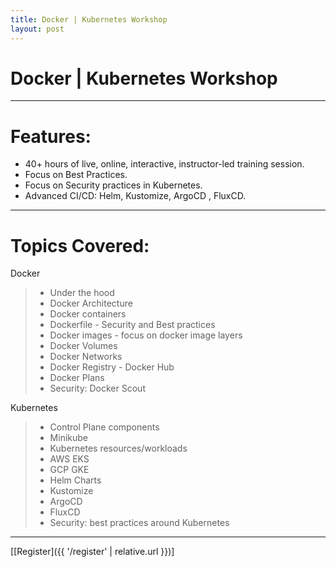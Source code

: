 ```yaml
---
title: Docker | Kubernetes Workshop
layout: post
---
```


# Docker | Kubernetes Workshop

---
# Features:
- 40+ hours of live, online, interactive, instructor-led training session.
- Focus on Best Practices.
- Focus on Security practices in Kubernetes.
- Advanced CI/CD: Helm, Kustomize, ArgoCD , FluxCD.

---
# Topics Covered:

Docker
> - Under the hood
> - Docker Architecture
> - Docker containers
> - Dockerfile - Security and Best practices
> - Docker images - focus on docker image layers
> - Docker Volumes
> - Docker Networks
> - Docker Registry - Docker Hub
> - Docker Plans
> - Security: Docker Scout
 
Kubernetes
> - Control Plane components
> - Minikube 
> - Kubernetes resources/workloads
> - AWS EKS
> - GCP GKE
> - Helm Charts
> - Kustomize
> - ArgoCD
> - FluxCD
> - Security: best practices around Kubernetes

---
[[Register]({{ '/register' | relative.url }})]

